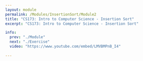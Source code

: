 ```yaml
---
layout: module
permalink: /Modules/InsertionSort/Module2
title: "CS173: Intro to Computer Science - Insertion Sort"
excerpt: "CS173: Intro to Computer Science - Insertion Sort"

info:
  prev: "./Module"
  next: "./Exercise"
  video: "https://www.youtube.com/embed/LMVBMPnB_I4"
  
---
```

